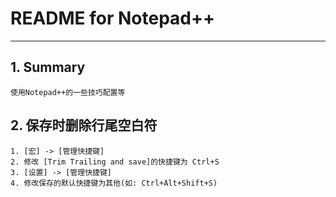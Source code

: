 # **README for Notepad++**
***

## **1. Summary**
    使用Notepad++的一些技巧配置等

## **2. 保存时删除行尾空白符**
    1. [宏] -> [管理快捷键]
    2. 修改 [Trim Trailing and save]的快捷键为 Ctrl+S
    3. [设置] -> [管理快捷键]
    4. 修改保存的默认快捷键为其他(如: Ctrl+Alt+Shift+S)

